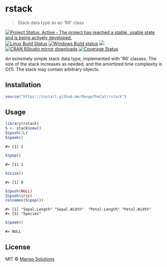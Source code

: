 


# rstack

> Stack data type as an 'R6' class

[![Project Status: Active - The project has reached a stable, usable state and is being actively developed.](http://www.repostatus.org/badges/latest/active.svg)](http://www.repostatus.org/#active)
[![Linux Build Status](https://travis-ci.org/MangoTheCat/rstack.svg?branch=master)](https://travis-ci.org/MangoTheCat/rstack)
[![Windows Build status](https://ci.appveyor.com/api/projects/status/github/MangoTheCat/rstack?svg=true)](https://ci.appveyor.com/project/gaborcsardi/rstack)
[![](http://www.r-pkg.org/badges/version/rstack)](http://www.r-pkg.org/pkg/rstack)
[![CRAN RStudio mirror downloads](http://cranlogs.r-pkg.org/badges/rstack)](http://www.r-pkg.org/pkg/rstack)
[![Coverage Status](https://img.shields.io/codecov/c/github/MangoTheCat/rstack/master.svg)](https://codecov.io/github/MangoTheCat/rstack?branch=master)

An extremely simple stack data type, implemented with 'R6' classes. The size
of the stack increases as needed, and the amortized time complexity is O(1).
The stack may contain arbitrary objects.

## Installation


```r
source("https://install-github.me/MangoTheCat/rstack")
```

## Usage


```r
library(rstack)
S <- stack$new()
S$push(1L)
S$peek()
```

```
#> [1] 1
```

```r
S$pop()
```

```
#> [1] 1
```

```r
S$size()
```

```
#> [1] 0
```


```r
S$push(NULL)
S$push(iris)
colnames(S$pop())
```

```
#> [1] "Sepal.Length" "Sepal.Width"  "Petal.Length" "Petal.Width" 
#> [5] "Species"
```

```r
S$peek()
```

```
#> NULL
```

## License

MIT © [Mango Solutions](https://github.com/mangothecat)
